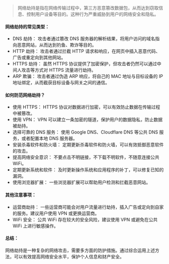 > 网络劫持是指在网络传输过程中，第三方恶意篡改数据包，从而达到窃取信息、控制用户设备等目的。这种行为严重威胁到用户的网络安全和隐私。

#### 网络劫持的常见类型：

- DNS 劫持： 攻击者通过篡改 DNS 服务器的解析结果，将用户访问的域名指向恶意网站，从而达到钓鱼、欺诈等目的。
- HTTP 劫持： 攻击者通过拦截 HTTP 请求和响应，在网页中插入恶意代码、广告或重定向到其他网站。
- HTTPS 劫持： 虽然 HTTPS 协议提供了加密保护，但攻击者仍然可以通过中间人攻击等方式对 HTTPS 流量进行劫持。
- ARP 欺骗： 攻击者通过伪造 ARP 响应，将自己的 MAC 地址与目标设备的 IP 地址绑定，从而截获目标设备与网关之间的通信。

#### 如何防范网络劫持？

- 使用 HTTPS： HTTPS 协议对数据进行加密，可以有效防止数据在传输过程中被篡改。
- 使用 VPN： VPN 可以建立一条加密的隧道，保护用户的数据隐私，防止数据被劫持。
- 选择可靠的 DNS 服务： 使用 Google DNS、Cloudflare DNS 等公共 DNS 服务，或者配置本地 DNS 服务器。
- 安装杀毒软件和防火墙： 定期更新杀毒软件和防火墙，可以有效抵御恶意软件的攻击。
- 提高网络安全意识： 不要点击不明链接，不下载不明软件，不随意连接公共 WiFi。
- 定期更新系统和软件： 及时更新操作系统和应用程序的补丁，可以修复已知的漏洞。
- 使用浏览器扩展： 一些浏览器扩展可以帮助用户检测和拦截恶意网站。

#### 其他注意事项：

- 运营商劫持： 一些运营商可能会对用户流量进行劫持，插入广告或定向到自家的服务。建议用户使用 VPN 或更换运营商。
- WiFi 安全： 公共 WiFi 存在较大的安全风险，建议使用 VPN 或避免在公共 WiFi 上进行敏感操作。

#### 总结：

网络劫持是一种复杂的网络攻击，需要多方面的防护措施。通过综合运用上述方法，可以有效提高网络安全水平，保护个人信息和财产安全。
